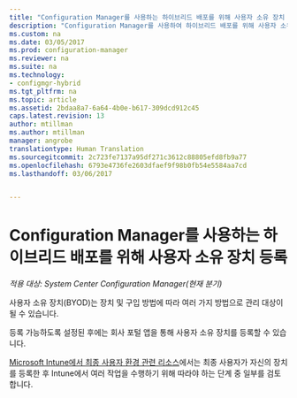 ```yaml
---
title: "Configuration Manager를 사용하는 하이브리드 배포를 위해 사용자 소유 장치 등록 | Microsoft 문서"
description: "Configuration Manager를 사용하여 하이브리드 배포를 위해 사용자 소유 장치를 등록하는 다양한 방법을 알아봅니다."
ms.custom: na
ms.date: 03/05/2017
ms.prod: configuration-manager
ms.reviewer: na
ms.suite: na
ms.technology:
- configmgr-hybrid
ms.tgt_pltfrm: na
ms.topic: article
ms.assetid: 2bdaa8a7-6a64-4b0e-b617-309dcd912c45
caps.latest.revision: 13
author: mtillman
ms.author: mtillman
manager: angrobe
translationtype: Human Translation
ms.sourcegitcommit: 2c723fe7137a95df271c3612c88805efd8fb9a77
ms.openlocfilehash: 6793e4736fe2603dfaef9f98b0fb54e5584aa7cd
ms.lasthandoff: 03/06/2017


---
```

# <a name="enroll-user-owned-devices-for-hybrid-deployments-with-configuration-manager"></a>Configuration Manager를 사용하는 하이브리드 배포를 위해 사용자 소유 장치 등록

*적용 대상: System Center Configuration Manager(현재 분기)*

사용자 소유 장치(BYOD)는 장치 및 구입 방법에 따라 여러 가지 방법으로 관리 대상이 될 수 있습니다.  

등록 가능하도록 설정된 후에는 회사 포털 앱을 통해 사용자 소유 장치를 등록할 수 있습니다.

[Microsoft Intune에서 최종 사용자 환경 관련 리소스](https://docs.microsoft.com/en-us/intune/deploy-use/what-to-tell-your-end-users-about-using-microsoft-intune)에서는 최종 사용자가 자신의 장치를 등록한 후 Intune에서 여러 작업을 수행하기 위해 따라야 하는 단계 중 일부를 검토합니다.

